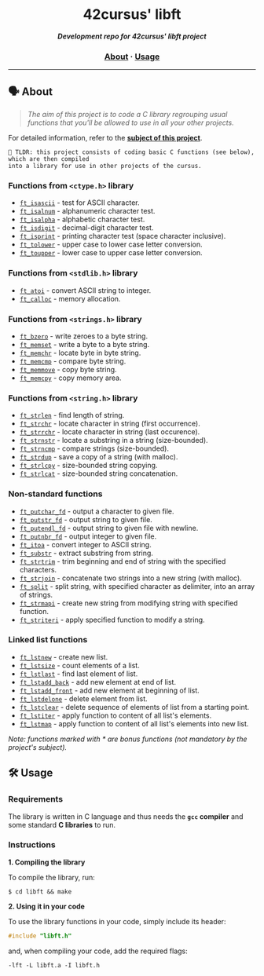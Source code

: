 <h1 align="center">
	42cursus' libft
</h1>

<p align="center">
	<b><i>Development repo for 42cursus' libft project</i></b><br>
</p>


<h3 align="center">
	<a href="#%EF%B8%8F-about">About</a>
	<span> · </span>
	<a href="#%EF%B8%8F-usage">Usage</a>
</h3>

---

## 🗣️ About

> _The aim of this project is to code a C library regrouping usual functions that you'll be allowed to use in all your other projects._

For detailed information, refer to the [**subject of this project**](https://github.com/itsmevitinn/42cursus/tree/main/PDFs).

	🚀 TLDR: this project consists of coding basic C functions (see below), which are then compiled
	into a library for use in other projects of the cursus.

### Functions from `<ctype.h>` library

* [`ft_isascii`](ft_isascii.c)			- test for ASCII character.
* [`ft_isalnum`](ft_isalnum.c)			- alphanumeric character test.
* [`ft_isalpha`](ft_isalpha.c)			- alphabetic character test.
* [`ft_isdigit`](ft_isdigit.c)			- decimal-digit character test.
* [`ft_isprint`](ft_isprint.c)			- printing character test (space character inclusive).
* [`ft_tolower`](ft_tolower.c)			- upper case to lower case letter conversion.
* [`ft_toupper`](ft_toupper.c)			- lower case to upper case letter conversion.

### Functions from `<stdlib.h>` library

* [`ft_atoi`](ft_atoi.c)		- convert ASCII string to integer.
* [`ft_calloc`](ft_calloc.c)	- memory allocation.

### Functions from `<strings.h>` library

* [`ft_bzero`](ft_bzero.c)		- write zeroes to a byte string.
* [`ft_memset`](ft_memset.c)		- write a byte to a byte string.
* [`ft_memchr`](ft_memchr.c)		- locate byte in byte string.
* [`ft_memcmp`](ft_memcmp.c)		- compare byte string.
* [`ft_memmove`](ft_memmove.c)	- copy byte string.
* [`ft_memcpy`](ft_memcpy.c)		- copy memory area.

### Functions from `<string.h>` library

* [`ft_strlen`](ft_strlen.c)				- find length of string.
* [`ft_strchr`](ft_strchr.c)				- locate character in string (first occurrence).
* [`ft_strrchr`](ft_strrchr.c)			- locate character in string (last occurence).
* [`ft_strnstr`](ft_strnstr.c)			- locate a substring in a string (size-bounded).
* [`ft_strncmp`](ft_strncmp.c)			- compare strings (size-bounded).
* [`ft_strdup`](ft_strdup.c)				- save a copy of a string (with malloc).
* [`ft_strlcpy`](ft_strlcpy.c)			- size-bounded string copying.
* [`ft_strlcat`](ft_strlcat.c)			- size-bounded string concatenation.

### Non-standard functions

* [`ft_putchar_fd`](ft_putchar_fd.c)		- output a character to given file.
* [`ft_putstr_fd`](ft_putstr_fd.c)		- output string to given file.
* [`ft_putendl_fd`](ft_putendl_fd.c)		- output string to given file with newline.
* [`ft_putnbr_fd`](ft_putnbr_fd.c)		- output integer to given file.
* [`ft_itoa`](ft_itoa.c)					- convert integer to ASCII string.
* [`ft_substr`](ft_substr.c)				- extract substring from string.
* [`ft_strtrim`](ft_strtrim.c)			- trim beginning and end of string with the specified characters.
* [`ft_strjoin`](ft_strjoin.c)			- concatenate two strings into a new string (with malloc).
* [`ft_split`](ft_split.c)				- split string, with specified character as delimiter, into an array of strings.
* [`ft_strmapi`](ft_strmapi.c)			- create new string from modifying string with specified function.
* [`ft_striteri`](ft_striteri.c)			- apply specified function to modify a string.

### Linked list functions

* [`ft_lstnew`](ft_lstnew_bonus.c)				- create new list.
* [`ft_lstsize`](ft_lstsize_bonus.c)			- count elements of a list.
* [`ft_lstlast`](ft_lstlast_bonus.c)			- find last element of list.
* [`ft_lstadd_back`](ft_lstadd_back_bonus.c)	- add new element at end of list.
* [`ft_lstadd_front`](ft_lstadd_front_bonus.c)	- add new element at beginning of list.
* [`ft_lstdelone`](ft_lstdelone_bonus.c)		- delete element from list.
* [`ft_lstclear`](ft_lstclear_bonus.c)			- delete sequence of elements of list from a starting point.
* [`ft_lstiter`](ft_lstiter_bonus.c)			- apply function to content of all list's elements.
* [`ft_lstmap`](ft_lstmap_bonus.c)				- apply function to content of all list's elements into new list.

_Note: functions marked with * are bonus functions (not mandatory by the project's subject)._

## 🛠️ Usage

### Requirements

The library is written in C language and thus needs the **`gcc` compiler** and some standard **C libraries** to run.

### Instructions

**1. Compiling the library**

To compile the library, run:

```shell
$ cd libft && make
```

**2. Using it in your code**

To use the library functions in your code, simply include its header:

```C
#include "libft.h"
```

and, when compiling your code, add the required flags:

```shell
-lft -L libft.a -I libft.h
```
